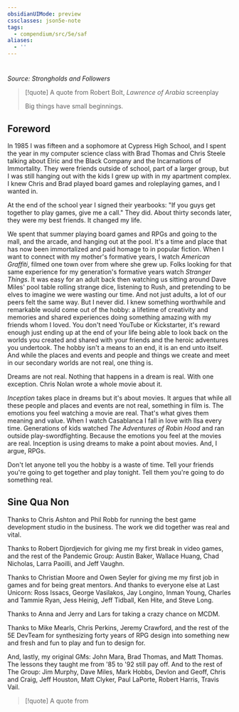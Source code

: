 ```yaml
---
obsidianUIMode: preview
cssclasses: json5e-note
tags:
  - compendium/src/5e/saf
aliases:
  - ''
---
```

# 
*Source: Strongholds and Followers* 

> [!quote] A quote from Robert Bolt, *Lawrence of Arabia* screenplay  
> 
> Big things have small beginnings.

## Foreword

In 1985 I was fifteen and a sophomore at Cypress High School, and I spent the year in my computer science class with Brad Thomas and Chris Steele talking about Elric and the Black Company and the Incarnations of Immortality. They were friends outside of school, part of a larger group, but I was still hanging out with the kids I grew up with in my apartment complex. I knew Chris and Brad played board games and roleplaying games, and I wanted in.

At the end of the school year I signed their yearbooks: "If you guys get together to play games, give me a call." They did. About thirty seconds later, they were my best friends. It changed my life.

We spent that summer playing board games and RPGs and going to the mall, and the arcade, and hanging out at the pool. It's a time and place that has now been immortalized and paid homage to in popular fiction. When I want to connect with my mother's formative years, I watch *American Graffiti*, filmed one town over from where she grew up. Folks looking for that same experience for my generation's formative years watch *Stranger Things*. It was easy for an adult back then watching us sitting around Dave Miles' pool table rolling strange dice, listening to Rush, and pretending to be elves to imagine we were wasting our time. And not just adults, a lot of our peers felt the same way. But I never did. I knew something worthwhile and remarkable would come out of the hobby: a lifetime of creativity and memories and shared experiences doing something amazing with my friends whom I loved. You don't need YouTube or Kickstarter, it's reward enough just ending up at the end of your life being able to look back on the worlds you created and shared with your friends and the heroic adventures you undertook. The hobby isn't a means to an end, it is an end unto itself. And while the places and events and people and things we create and meet in our secondary worlds are not real, one thing is.

Dreams are not real. Nothing that happens in a dream is real. With one exception. Chris Nolan wrote a whole movie about it.

*Inception* takes place in dreams but it's about movies. It argues that while all these people and places and events are not real, something in film is. The emotions you feel watching a movie are real. That's what gives them meaning and value. When I watch Casablanca I fall in love with Ilsa every time. Generations of kids watched *The Adventures of Robin Hood* and ran outside play-swordfighting. Because the emotions you feel at the movies are real. Inception is using dreams to make a point about movies. And, I argue, RPGs.

Don't let anyone tell you the hobby is a waste of time. Tell your friends you're going to get together and play tonight. Tell them you're going to do something real.

## Sine Qua Non

Thanks to Chris Ashton and Phil Robb for running the best game development studio in the business. The work we did together was real and vital.

Thanks to Robert Djordjevich for giving me my first break in video games, and the rest of the Pandemic Group: Austin Baker, Wallace Huang, Chad Nicholas, Larra Paoilli, and Jeff Vaughn.

Thanks to Christian Moore and Owen Seyler for giving me my first job in games and for being great mentors. And thanks to everyone else at Last Unicorn: Ross Issacs, George Vasilakos, Jay Longino, Inman Young, Charles and Tammie Ryan, Jess Heinig, Jeff Tidball, Ken Hite, and Steve Long.

Thanks to Anna and Jerry and Lars for taking a crazy chance on MCDM.

Thanks to Mike Mearls, Chris Perkins, Jeremy Crawford, and the rest of the 5E DevTeam for synthesizing forty years of RPG design into something new and fresh and fun to play and fun to design for.

And, lastly, my original GMs: John Mara, Brad Thomas, and Matt Thomas. The lessons they taught me from '85 to '92 still pay off. And to the rest of The Group: Jim Murphy, Dave Miles, Mark Hobbs, Devlon and Geoff, Chris and Craig, Jeff Houston, Matt Clyker, Paul LaPorte, Robert Harris, Travis Vail.

> [!quote] A quote from
